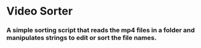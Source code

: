 # Video Sorter
### A simple sorting script that reads the mp4 files in a folder and manipulates strings to edit or sort the file names.
